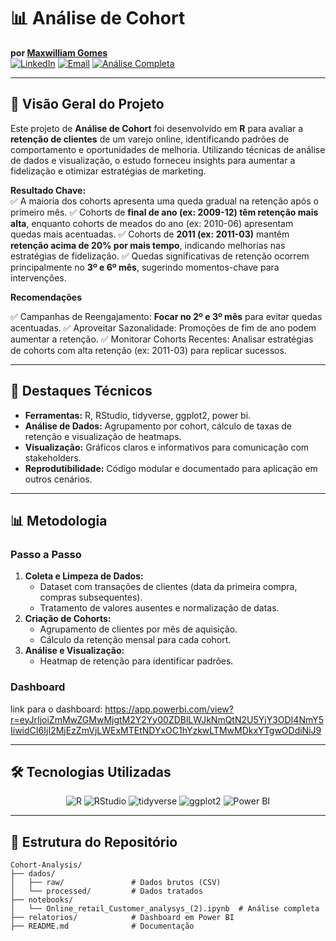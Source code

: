 # 📊 Análise de Cohort
**por [Maxwilliam Gomes](https://www.linkedin.com/in/maxwilliam-gomes-74b01716a/)**  
[![LinkedIn](https://img.shields.io/badge/-Conectar_no_LinkedIn-%230A66C2)](https://www.linkedin.com/in/maxwilliam-gomes-74b01716a/)
[![Email](https://img.shields.io/badge/-Enviar_Email-%23EA4335)](mailto:maxwilliamgomes@gmail.com)
[![Análise Completa](https://img.shields.io/badge/-Ver_Análise_Completa-%2300B388)](https://github.com/MaxwilliamGomes/Cohort-Analysis/blob/main/Online_retail_Customer_analysys%20(2).ipynb)

---

## 🚀 **Visão Geral do Projeto**  
Este projeto de **Análise de Cohort** foi desenvolvido em **R** para avaliar a **retenção de clientes** de um varejo online, identificando padrões de comportamento e oportunidades de melhoria. Utilizando técnicas de análise de dados e visualização, o estudo forneceu insights para aumentar a fidelização e otimizar estratégias de marketing.  

**Resultado Chave:**  
✅  A maioria dos cohorts apresenta uma queda gradual na retenção após o primeiro mês.
✅  Cohorts de **final de ano (ex: 2009-12) têm retenção mais alta**, enquanto cohorts de meados do ano (ex: 2010-06) apresentam quedas mais acentuadas. 
✅  Cohorts de **2011 (ex: 2011-03)** mantêm **retenção acima de 20% por mais tempo**, indicando melhorias nas estratégias de fidelização.
✅  Quedas significativas de retenção ocorrem principalmente no **3º e 6º mês**, sugerindo momentos-chave para intervenções.

**Recomendações**

✅ Campanhas de Reengajamento: **Focar no 2º e 3º mês** para evitar quedas acentuadas.
✅ Aproveitar Sazonalidade: Promoções de fim de ano podem aumentar a retenção.
✅ Monitorar Cohorts Recentes: Analisar estratégias de cohorts com alta retenção (ex: 2011-03) para replicar sucessos.

---

## 📌 **Destaques Técnicos**  
- **Ferramentas:** R, RStudio, tidyverse, ggplot2, power bi.  
- **Análise de Dados:** Agrupamento por cohort, cálculo de taxas de retenção e visualização de heatmaps.  
- **Visualização:** Gráficos claros e informativos para comunicação com stakeholders.  
- **Reprodutibilidade:** Código modular e documentado para aplicação em outros cenários.  

---

## 📊 **Metodologia**  
### **Passo a Passo**  
1. **Coleta e Limpeza de Dados:**  
   - Dataset com transações de clientes (data da primeira compra, compras subsequentes).  
   - Tratamento de valores ausentes e normalização de datas.  
2. **Criação de Cohorts:**  
   - Agrupamento de clientes por mês de aquisição.  
   - Cálculo da retenção mensal para cada cohort.  
3. **Análise e Visualização:**  
   - Heatmap de retenção para identificar padrões.  
  

### Dashboard
link para o dashboard: https://app.powerbi.com/view?r=eyJrIjoiZmMwZGMwMjgtM2Y2Yy00ZDBlLWJkNmQtN2U5YjY3ODI4NmY5IiwidCI6IjI2MjEzZmVjLWExMTEtNDYxOC1hYzkwLTMwMDkxYTgwODdiNiJ9


---

## 🛠️ **Tecnologias Utilizadas**  
<div align="center">  
  <img src="https://img.shields.io/badge/R-276DC3?style=for-the-badge&logo=r&logoColor=white" alt="R">  
  <img src="https://img.shields.io/badge/RStudio-75AADB?style=for-the-badge&logo=rstudio&logoColor=white" alt="RStudio">  
  <img src="https://img.shields.io/badge/tidyverse-1A162D?style=for-the-badge&logo=tidyverse&logoColor=white" alt="tidyverse">  
  <img src="https://img.shields.io/badge/ggplot2-1A162D?style=for-the-badge&logo=ggplot2&logoColor=white" alt="ggplot2">  
  <img src="https://img.shields.io/badge/Power%20BI-F2C811?style=for-the-badge&logo=powerbi&logoColor=black" alt="Power BI">  
</div>  


---

## 📂 **Estrutura do Repositório**  
```plaintext
Cohort-Analysis/  
├── dados/                  
│   ├── raw/               # Dados brutos (CSV)  
│   └── processed/         # Dados tratados  
├── notebooks/              
│   └── Online_retail_Customer_analysys_(2).ipynb  # Análise completa  
├── relatorios/            # Dashboard em Power BI  
├── README.md              # Documentação  





